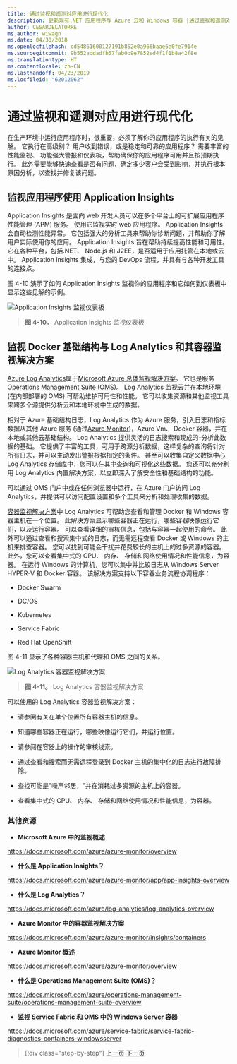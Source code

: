```yaml
---
title: 通过监视和遥测对应用进行现代化
description: 更新现有.NET 应用程序与 Azure 云和 Windows 容器 |通过监视和遥测对应用进行现代化
author: CESARDELATORRE
ms.author: wiwagn
ms.date: 04/30/2018
ms.openlocfilehash: cd54861600127191b852e0a966baae6e0fe7914e
ms.sourcegitcommit: 9b552addadfb57fab0b9e7852ed4f1f1b8a42f8e
ms.translationtype: HT
ms.contentlocale: zh-CN
ms.lasthandoff: 04/23/2019
ms.locfileid: "62012062"
---
```

# <a name="modernize-your-apps-with-monitoring-and-telemetry"></a>通过监视和遥测对应用进行现代化

在生产环境中运行应用程序时，很重要，必须了解你的应用程序的执行有关的见解。 它执行在高级别？ 用户收到错误，或是稳定和可靠的应用程序？ 需要丰富的性能监视、 功能强大警报和仪表板，帮助确保你的应用程序可用并且按预期执行。 此外需要能够快速查看是否有问题，确定多少客户会受到影响，并执行根本原因分析，以查找并修复该问题。

## <a name="monitor-your-application-with-application-insights"></a>监视应用程序使用 Application Insights

Application Insights 是面向 web 开发人员可以在多个平台上的可扩展应用程序性能管理 (APM) 服务。 使用它监视实时 web 应用程序。 Application Insights 会自动检测性能异常。 它包括强大的分析工具来帮助你诊断问题，并帮助你了解用户实际使用你的应用。 Application Insights 旨在帮助持续提高性能和可用性。 它在各种平台，包括.NET、 Node.js 和 J2EE，是否适用于应用托管在本地或云中。 Application Insights 集成，与您的 DevOps 流程，并具有与各种开发工具的连接点。

图 4-10 演示了如何 Application Insights 监视你的应用程序和它如何到仪表板中显示这些见解的示例。

![Application Insights 监视仪表板](./media/image10.png)

> **图 4-10。** Application Insights 监视仪表板

## <a name="monitor-your-docker-infrastructure-with-log-analytics-and-its-container-monitoring-solution"></a>监视 Docker 基础结构与 Log Analytics 和其容器监视解决方案

[Azure Log Analytics](https://docs.microsoft.com/azure/log-analytics/log-analytics-overview)属于[Microsoft Azure 总体监视解决方案](https://docs.microsoft.com/azure/monitoring-and-diagnostics/monitoring-overview)。 它也是服务[Operations Management Suite (OMS)](https://docs.microsoft.com/azure/operations-management-suite/operations-management-suite-overview)。 Log Analytics 监视云并在本地环境 (在内部部署的 OMS) 可帮助维护可用性和性能。 它可以收集资源和其他监视工具来跨多个源提供分析云和本地环境中生成的数据。

相对于 Azure 基础结构日志，Log Analytics 作为 Azure 服务，引入日志和指标数据从其他 Azure 服务 (通过[Azure Monitor](https://docs.microsoft.com/azure/monitoring-and-diagnostics/monitoring-overview-azure-monitor))，Azure Vm、 Docker 容器，并在本地或其他云基础结构。 Log Analytics 提供灵活的日志搜索和现成的-分析此数据的基础。 它提供了丰富的工具，可用于跨源分析数据，这样复杂的查询将针对所有日志，并可以主动发出警报根据指定的条件。 甚至可以收集自定义数据中心 Log Analytics 存储库中，您可以在其中查询和可视化这些数据。 您还可以充分利用 Log Analytics 内置解决方案，以立即深入了解安全性和基础结构的功能。

可以通过 OMS 门户中或在任何浏览器中运行，在 Azure 门户访问 Log Analytics，并提供可以访问配置设置和多个工具来分析和处理收集的数据。

[容器监视解决方案](https://docs.microsoft.com/azure/log-analytics/log-analytics-containers)中 Log Analytics 可帮助您查看和管理 Docker 和 Windows 容器主机在一个位置。 此解决方案显示哪些容器正在运行，哪些容器映像运行它们，以及运行容器。 可以查看详细的审核信息，包括与容器一起使用的命令。 此外可以通过查看和搜索集中式的日志，而无需远程查看 Docker 或 Windows 的主机来排查容器。 您可以找到可能会干扰并花费较长的主机上的过多资源的容器。 此外，您可以查看集中式的 CPU、 内存、 存储和网络使用情况和性能信息，为容器。 在运行 Windows 的计算机，您可以集中并比较日志从 Windows Server HYPER-V 和 Docker 容器。 该解决方案支持以下容器业务流程协调程序：

- Docker Swarm

- DC/OS

- Kubernetes

- Service Fabric

- Red Hat OpenShift

图 4-11 显示了各种容器主机和代理和 OMS 之间的关系。

![Log Analytics 容器监视解决方案](./media/image11.png)

> **图 4-11。** Log Analytics 容器监视解决方案

可以使用的 Log Analytics 容器监视解决方案：

- 请参阅有关在单个位置所有容器主机的信息。

- 知道哪些容器正在运行，哪些映像运行它们，并运行位置。

- 请参阅在容器上的操作的审核线索。

- 通过查看和搜索而无需远程登录到 Docker 主机的集中化的日志进行故障排除。

- 查找可能是"噪声邻居，"并在消耗过多资源的主机上的容器。

- 查看集中式的 CPU、 内存、 存储和网络使用情况和性能信息，为容器。

### <a name="additional-resources"></a>其他资源

- **Microsoft Azure 中的监视概述**

<https://docs.microsoft.com/azure/azure-monitor/overview>

- **什么是 Application Insights？**

<https://docs.microsoft.com/azure/azure-monitor/app/app-insights-overview>

- **什么是 Log Analytics？**

<https://docs.microsoft.com/azure/log-analytics/log-analytics-overview>

- **Azure Monitor 中的容器监视解决方案**

<https://docs.microsoft.com/azure/azure-monitor/insights/containers>

- **Azure Monitor 概述**

<https://docs.microsoft.com/azure/azure-monitor/overview>

- **什么是 Operations Management Suite (OMS)？**

<https://docs.microsoft.com/azure/operations-management-suite/operations-management-suite-overview>

- **监视 Service Fabric 和 OMS 中的 Windows Server 容器**

<https://docs.microsoft.com/azure/service-fabric/service-fabric-diagnostics-containers-windowsserver>

>[!div class="step-by-step"]
>[上一页](build-resilient-services-ready-for-the-cloud-embrace-transient-failures-in-the-cloud.md)
>[下一页](modernize-your-apps-lifecycle-with-ci-cd-pipelines-and-devops-tools-in-the-cloud.md)

